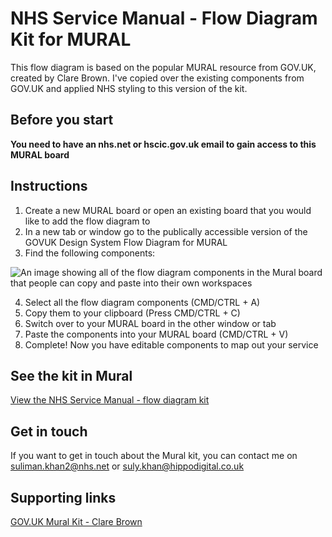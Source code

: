 # NHS Service Manual - Flow Diagram Kit for MURAL

This flow diagram is based on the popular MURAL resource from GOV.UK, created by Clare Brown. I've copied over the existing components from GOV.UK and applied NHS styling to this version of the kit.

## Before you start

**You need to have an nhs.net or hscic.gov.uk email to gain access to this MURAL board**

## Instructions

1. Create a new MURAL board or open an existing board that you would like to add the flow diagram to
2. In a new tab or window go to the publically accessible version of the GOVUK Design System Flow Diagram for MURAL
3. Find the following components:

![An image showing all of the flow diagram components in the Mural board that people can copy and paste into their own workspaces](https://github.com/SulyyKhan/NHS-serviceManual-flow-diagram-kit-MURAL/blob/main/NHS-serviceManual-flow-diagram-components-preview.png?raw=true)

4. Select all the flow diagram components (CMD/CTRL + A)
5. Copy them to your clipboard (Press CMD/CTRL + C)
6. Switch over to your MURAL board in the other window or tab
7. Paste the components into your MURAL board (CMD/CTRL + V)
8. Complete! Now you have editable components to map out your service

## See the kit in Mural

[View the NHS Service Manual - flow diagram kit](https://app.mural.co/invitation/mural/nhsdigital8118/1681397869165?sender=ue98d13684b46ae3295c88630&key=138f33ae-5f6e-4f9d-b0ff-8866fcc5c196)

## Get in touch

If you want to get in touch about the Mural kit, you can contact me on suliman.khan2@nhs.net or suly.khan@hippodigital.co.uk

## Supporting links

[GOV.UK Mural Kit - Clare Brown](https://github.com/clare-brown/govuk-designsystem-flow-diagram-mural)

